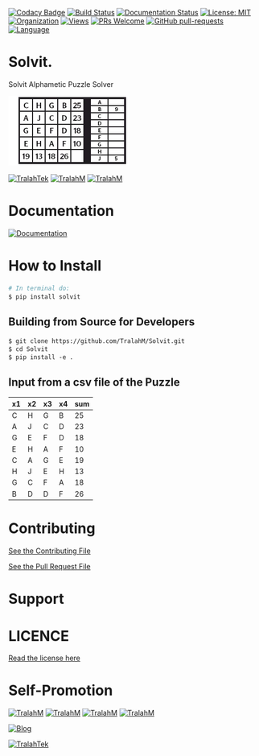 [![Codacy Badge](https://api.codacy.com/project/badge/Grade/54598e49ab754b6a9451717613ae872f)](https://app.codacy.com/manual/musyoki.tralah/Solvit?utm_source=github.com&utm_medium=referral&utm_content=TralahM/Solvit&utm_campaign=Badge_Grade_Dashboard)
[![Build Status](https://travis-ci.com/TralahM/Solvit.svg?branch=master)](https://travis-ci.com/TralahM/Solvit)
[![Documentation Status](https://readthedocs.org/projects/Solvit/badge/?version=latest)](https://Solvit.readthedocs.io/en/latest/?badge=latest)
[![License: MIT](https://img.shields.io/badge/License-MIT-green.svg)](https://opensource.org/licenses/MIT)
[![Organization](https://img.shields.io/badge/Org-TralahTek-blue.svg)](https://github.com/TralahTek)
[![Views](http://hits.dwyl.io/TralahM/Solvit.svg)](http://dwyl.io/TralahM/Solvit)
[![PRs Welcome](https://img.shields.io/badge/PRs-Welcome-brightgreen.svg?style=flat-square)](https://github.com/TralahM/Solvit/pull/)
[![GitHub pull-requests](https://img.shields.io/badge/Issues-pr-red.svg?style=flat-square)](https://github.com/TralahM/Solvit/pull/)
[![Language](https://img.shields.io/badge/Language-python-3572A5.svg)](https://github.com/TralahM)

# Solvit.

Solvit Alphametic Puzzle Solver

![Puzzle](solvit.png)

[![TralahTek](https://img.shields.io/badge/Organization-TralahTek-black.svg?style=for-the-badge)](https://github.com/TralahTek)
[![TralahM](https://img.shields.io/badge/Engineer-TralahM-blue.svg?style=for-the-badge)](https://github.com/TralahM)
[![TralahM](https://img.shields.io/badge/Maintainer-TralahM-green.svg?style=for-the-badge)](https://github.com/TralahM)

# Documentation

[![Documentation](https://img.shields.io/badge/Docs-Solvit-blue.svg?style=for-the-badge)](https://github.com/TralahM/Solvit)

# How to Install
```bash
# In terminal do:
$ pip install solvit
```

## Building from Source for Developers

```console
$ git clone https://github.com/TralahM/Solvit.git
$ cd Solvit
$ pip install -e .
```


## Input from a csv file of the Puzzle

| x1 | x2 | x3 | x4 | sum |
|----|----|----|----|-----|
| C  | H  | G  | B  | 25  |
| A  | J  | C  | D  | 23  |
| G  | E  | F  | D  | 18  |
| E  | H  | A  | F  | 10  |
| C  | A  | G  | E  | 19  |
| H  | J  | E  | H  | 13  |
| G  | C  | F  | A  | 18  |
| B  | D  | D  | F  | 26  |

# Contributing
[See the Contributing File](CONTRIBUTING.rst)


[See the Pull Request File](PULL_REQUEST_TEMPLATE.md)


# Support

# LICENCE

[Read the license here](LICENSE)


# Self-Promotion

[![TralahM](https://img.shields.io/badge/Twitter-TralahM-blue.svg?style=for-the-badge)](https://twitter.com/TralahM)
[![TralahM](https://img.shields.io/badge/Github-TralahM-black.svg?style=for-the-badge)](https://github.com/TralahM)
[![TralahM](https://img.shields.io/badge/Kaggle-TralahM-purple.svg?style=for-the-badge)](https://kaggle.com/TralahM)
[![TralahM](https://img.shields.io/badge/LinkedIn-TralahM-red.svg?style=for-the-badge)](https://linkedin.com/in/TralahM)


[![Blog](https://img.shields.io/badge/Blog-tralahm.tralahtek.com-blue.svg?style=for-the-badge)](https://tralahm.tralahtek.com)


[![TralahTek](https://img.shields.io/badge/Organization-TralahTek-cyan.svg?style=for-the-badge)](https://tralahtek.com)


